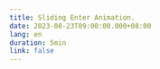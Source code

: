 ```yaml
---
title: Sliding Enter Animation.
date: 2023-08-23T09:00:00.000+08:00
lang: en
duration: 5min
link: false
---
```


<Title />
